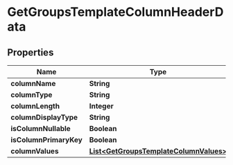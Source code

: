 
# GetGroupsTemplateColumnHeaderData

## Properties
Name | Type | Description | Notes
------------ | ------------- | ------------- | -------------
**columnName** | **String** |  |  [optional]
**columnType** | **String** |  |  [optional]
**columnLength** | **Integer** |  |  [optional]
**columnDisplayType** | **String** |  |  [optional]
**isColumnNullable** | **Boolean** |  |  [optional]
**isColumnPrimaryKey** | **Boolean** |  |  [optional]
**columnValues** | [**List&lt;GetGroupsTemplateColumnValues&gt;**](GetGroupsTemplateColumnValues.md) |  |  [optional]



